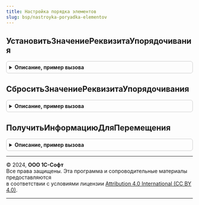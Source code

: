 ```yaml
---
title: Настройка порядка элементов
slug: bsp/nastroyka-poryadka-elementov
---
```



## УстановитьЗначениеРеквизитаУпорядочивания
<details style="margin: 1em 0; padding: 0.5em; border: 1px solid #ccc; border-radius: 6px;">

<summary style="font-weight: bold; cursor: pointer;">Описание, пример вызова</summary>

```bsl

// Заполняет значение реквизита дополнительного упорядочивания у объекта.
//
// Параметры:
//  Объект - СправочникОбъект
//         - ПланВидовХарактеристикОбъект - объект, у которого необходимо установить значение
//                                          реквизита упорядочивания.
//
Процедура УстановитьЗначениеРеквизитаУпорядочивания(Объект) Экспорт
```

Пример вызова
```bsl
НастройкаПорядкаЭлементов.УстановитьЗначениеРеквизитаУпорядочивания(Объект) 
```
</details>

## СброситьЗначениеРеквизитаУпорядочивания
<details style="margin: 1em 0; padding: 0.5em; border: 1px solid #ccc; border-radius: 6px;">

<summary style="font-weight: bold; cursor: pointer;">Описание, пример вызова</summary>

```bsl

// Обнуляет значение реквизита дополнительного упорядочивания у объекта.
//
// Параметры:
//  Источник          - СправочникОбъект
//                    - ПланВидовХарактеристикОбъект - объект, создаваемый копированием;
//  ОбъектКопирования - СправочникСсылка
//                    - ПланВидовХарактеристикСсылка - исходный объект, который является источником копирования.
//
Процедура СброситьЗначениеРеквизитаУпорядочивания(Источник, ОбъектКопирования) Экспорт
```

Пример вызова
```bsl
НастройкаПорядкаЭлементов.СброситьЗначениеРеквизитаУпорядочивания(Источник, ОбъектКопирования) 
```
</details>

## ПолучитьИнформациюДляПеремещения
<details style="margin: 1em 0; padding: 0.5em; border: 1px solid #ccc; border-radius: 6px;">

<summary style="font-weight: bold; cursor: pointer;">Описание, пример вызова</summary>

```bsl

// Возвращает структуру с информацией о метаданных объекта.
//
// Параметры:
//  МетаданныеОбъекта - ОбъектМетаданных - метаданные перемещаемого объекта.
//
// Возвращаемое значение:
//  Структура - информация из метаданных объекта.
//
Функция ПолучитьИнформациюДляПеремещения(МетаданныеОбъекта) Экспорт
```

Пример вызова
```bsl
Результат = НастройкаПорядкаЭлементов.ПолучитьИнформациюДляПеремещения(МетаданныеОбъекта) 
```
</details>

---

© 2024, **ООО 1С-Софт**  
Все права защищены. Эта программа и сопроводительные материалы предоставляются  
в соответствии с условиями лицензии [Attribution 4.0 International (CC BY 4.0)](https://creativecommons.org/licenses/by/4.0/legalcode).

---
